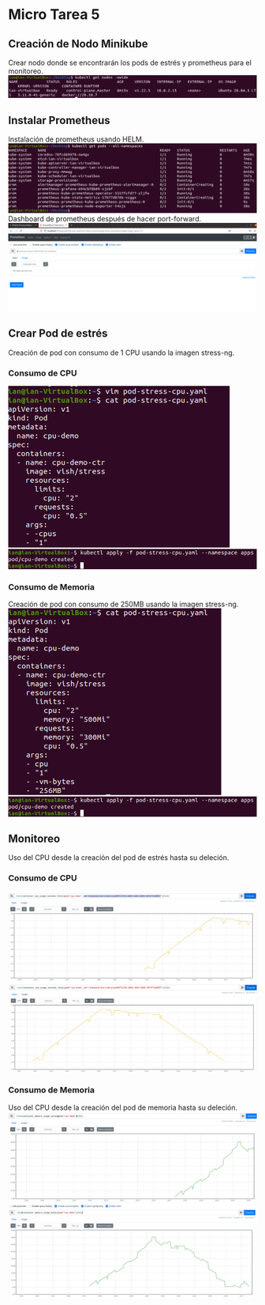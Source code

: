 ﻿
# Micro Tarea 5
## Creación de Nodo Minikube
Crear nodo donde se encontrarán los pods de estrés y prometheus para el monitoreo.
![Crear nodo](../imagenes/crearNodo.PNG)

## Instalar Prometheus
Instalación de prometheus usando HELM.
![promInstall](../imagenes/prometheusInstall.PNG)
Dashboard de prometheus después de hacer port-forward.
![promDash](../imagenes/promDashboard.PNG)
## Crear Pod de estrés
Creación de pod con consumo de 1 CPU usando la imagen stress-ng.
### Consumo de CPU
![stress1](../imagenes/creacionStressTest.PNG)
![stress2](../imagenes/creacionStressTest2.PNG)
### Consumo de Memoria
Creación de pod con consumo de 250MB usando la imagen stress-ng.
![stress3](../imagenes/yamlStress.PNG)
![stress2](../imagenes/creacionStressTest2.PNG)
## Monitoreo
Uso del CPU desde la creación del pod de estrés hasta su deleción.
### Consumo de CPU
![monitor1](../imagenes/monitoreoCPUSube.PNG)
![monitor2](../imagenes/monitoreoCPUBaja.PNG)
### Consumo de Memoria
Uso del CPU desde la creación del pod de memoria hasta su deleción.
![monitor3](../imagenes/memoryConsumptionSube.PNG)
![monitor4](../imagenes/memoryConsumptionBaja.PNG)



